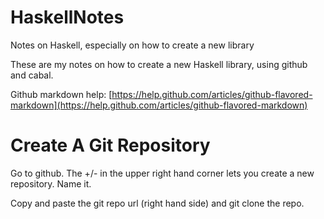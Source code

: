 HaskellNotes
============

Notes on Haskell, especially on how to create a new library

These are my notes on how to create a new Haskell library, using
github and cabal.

Github markdown help: [https://help.github.com/articles/github-flavored-markdown](https://help.github.com/articles/github-flavored-markdown)

# Create A Git Repository

Go to github.  The +/- in the upper right hand corner lets you create
a new repository.  Name it.

Copy and paste the git repo url (right hand side) and git clone the repo.


